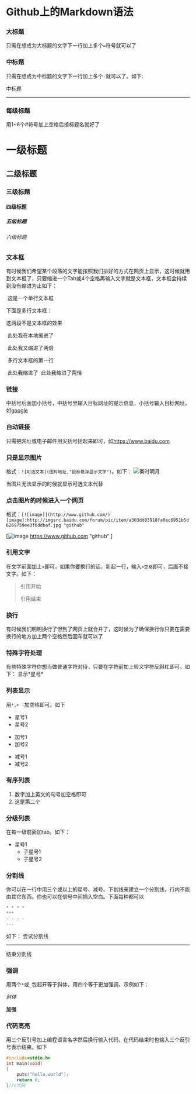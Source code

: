 ﻿Github上的Markdown语法
=========
### 大标题
只需在想成为大标题的文字下一行加上多个`=`符号就可以了
### 中标题
只需在想成为中标题的文字下一行加上多个`-`就可以了。如下:  

中标题

-------------------------------------

### 每级标题
用1~6个#符号加上空格后接标题名就好了
# 一级标题
## 二级标题
### 三级标题
#### 四级标题
##### 五级标题
###### 六级标题

### 文本框

有时候我们希望某个段落的文字能按照我们排好的方式在网页上显示，这时候就用到文本框了，只要缩进一个Tab或4个空格再输入文字就是文本框，文本框会持续到没有缩进为止如下：

​	这是一个单行文本框

下面是多行文本框：

这两段不是文本框的效果

​	此处我在本地缩进了

​		此处我又缩进了两倍

​    多行文本框的第一行

​        此处我缩进了
​            此处我缩进了两倍

### 链接
中括号后面加小括号，中括号里输入目标网址的提示信息，小括号输入目标网址，如[google](https://www.google.com)
### 自动链接
只需把网址或电子邮件用尖括号括起来即可，如<https://www.baidu.com>
### 只是显示图片
格式：`![可选文本](图片地址,"鼠标悬浮显示文字")`。如下：
![秦时明月](http://tupian.enterdesk.com/2014/xll/02/28/3/qinshimingyue34.jpg "亡秦必楚")

当图片无法显示的时候就显示可选文本代替

### 点击图片的时候进入一个网页
格式：`[![image]](http://www.github.com/)[image]:http://imgsrc.baidu.com/forum/pic/item/a303dd03918fa0ec6951b5d6269759ee3f6ddbaf.jpg "github"`

[![image](http://imgsrc.baidu.com/forum/pic/item/a303dd03918fa0ec6951b5d6269759ee3f6ddbaf.jpg) https://www.github.com "github" ]

### 引用文字
在文字前面加上`>`即可，如果你要换行的话，新起一行，输入`>空格`即可，后面不接文字。如下：
> 引用开始  
>
> 引用结束

### 换行

有时候我们明明换行了但到了网页上就合并了，这时候为了确保换行你只要在需要换行的地方加上两个空格然后回车就可以了

### 特殊字符处理

有些特殊字符你想当做普通字符对待，只要在字符前加上转义字符反斜杠即可。如下：
显示\*星号\*
### 列表显示
用`*,+ -`加空格即可。如下
* 星号1
* 星号2
+ 加号1
+ 加号2
- 减号1
- 减号2
### 有序列表
1. 数字加上英文的句号加空格即可
2. 这是第二个
### 分级列表
在每一级前面加tab。如下：
* 星号1
    * 子星号1
    * 子星号2
### 分割线
你可以在一行中用三个或以上的星号、减号、下划线来建立一个分割线，行内不能由其它东西。你也可以在信号中间插入空白。下面每种都可以
```c
* * * *
***
- - - -
---
```
如下：
尝试分割线
****
结束分割线
### 强调
用两个`*`或`_`包起开等于斜体，用四个等于更加强调，示例如下：

*斜体*

**加强**

### 代码高亮
用三个反引号加上编程语言名字然后换行输入代码，在代码结束时也输入三个反引号表示结束。如下
```c
#include<stdio.h>
int main(void)
{
    puts("hello,world");
    return 0;
}//c代码
```
